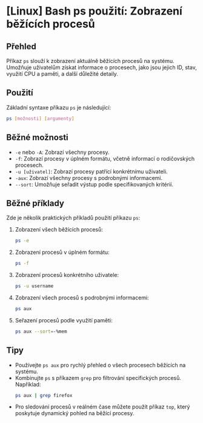 # [Linux] Bash ps použití: Zobrazení běžících procesů

## Přehled
Příkaz `ps` slouží k zobrazení aktuálně běžících procesů na systému. Umožňuje uživatelům získat informace o procesech, jako jsou jejich ID, stav, využití CPU a paměti, a další důležité detaily.

## Použití
Základní syntaxe příkazu `ps` je následující:

```bash
ps [možnosti] [argumenty]
```

## Běžné možnosti
- `-e` nebo `-A`: Zobrazí všechny procesy.
- `-f`: Zobrazí procesy v úplném formátu, včetně informací o rodičovských procesech.
- `-u [uživatel]`: Zobrazí procesy patřící konkrétnímu uživateli.
- `-aux`: Zobrazí všechny procesy s podrobnými informacemi.
- `--sort`: Umožňuje seřadit výstup podle specifikovaných kritérií.

## Běžné příklady
Zde je několik praktických příkladů použití příkazu `ps`:

1. Zobrazení všech běžících procesů:
   ```bash
   ps -e
   ```

2. Zobrazení procesů v úplném formátu:
   ```bash
   ps -f
   ```

3. Zobrazení procesů konkrétního uživatele:
   ```bash
   ps -u username
   ```

4. Zobrazení všech procesů s podrobnými informacemi:
   ```bash
   ps aux
   ```

5. Seřazení procesů podle využití paměti:
   ```bash
   ps aux --sort=-%mem
   ```

## Tipy
- Používejte `ps aux` pro rychlý přehled o všech procesech běžících na systému.
- Kombinujte `ps` s příkazem `grep` pro filtrování specifických procesů. Například:
  ```bash
  ps aux | grep firefox
  ```
- Pro sledování procesů v reálném čase můžete použít příkaz `top`, který poskytuje dynamický pohled na běžící procesy.